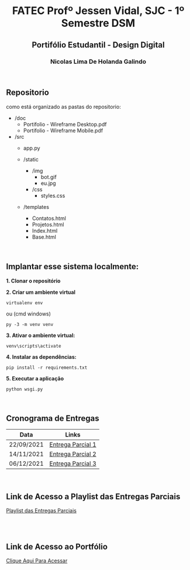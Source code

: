 <h1 align = center>FATEC Profº Jessen Vidal, SJC - 1º Semestre DSM</h1>

<h2 align = center>Portifólio Estudantil - Design Digital</h2>

<h3 align = center> Nicolas Lima De Holanda Galindo</h3>

<br>
<h2>Repositorio</h2>

<p>como está organizado as pastas do repositorio:</p>

- /doc
  - Portifolio - Wireframe Desktop.pdf
  - Portifolio - Wireframe Mobile.pdf
- /src
  - app.py
  - /static
    - /img
        - bot.gif
        - eu.jpg
    - /css
        - styles.css


   
  - /templates
    - Contatos.html 
    - Projetos.html
    - Index.html
    - Base.html

<br>

## Implantar esse sistema localmente:


<strong> 1. Clonar o repositório </strong>

<strong> 2. Criar um ambiente virtual </strong> 
```console
virtualenv env 
```
ou (cmd windows)

```console
py -3 -m venv venv
```

<strong> 3. Ativar o ambiente virtual:</strong>

```console
venv\scripts\activate
```
<strong> 4. Instalar as dependências:</strong>
```console
pip install -r requirements.txt
```
<strong> 5. Executar a aplicação </strong>
```console
python wsgi.py
```

<br>

## Cronograma de Entregas

| Data | Links |
| ------ | ------ |
|    22/09/2021    |[Entrega Parcial 1](https://github.com/Nicolas734/Portifolio---Design-Digital/releases/tag/V.1.0)|
|    14/11/2021    |[Entrega Parcial 2](https://github.com/Nicolas734/Portfolio---Design-Digital/releases/tag/V.2.0) |
|    06/12/2021    |[Entrega Parcial 3](https://github.com/Nicolas734/Portfolio---Design-Digital/releases/tag/V.3.0) |

<div>
  <br>
  <h2>Link de Acesso a Playlist das Entregas Parciais</h2>

  
 [Playlist das Entregas Parciais](https://www.youtube.com/playlist?list=PLG6ZWbdTg-lvJyPPucsNLlyyk7xl1xXrW)
 
  
</div>

<br>

<div>
  <br>
  <h2>Link de Acesso ao Portfólio</h2>

  
 [Clique Aqui Para Acessar](https://nicolaslimaportfolio.herokuapp.com/)
 
  
</div>
